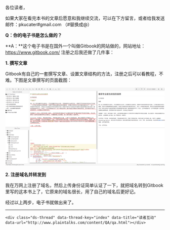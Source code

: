 各位读者，

如果大家在看完本书的文章后愿意和我继续交流，可以在下方留言，或者给我发送邮件：pkucater#gmail.com （#替换成@）

**Q：你的电子书是怎么做的？**

**A：**这个电子书是在国外一个叫做Gitbook的网站做的，网站地址：https://www.gitbook.com/ 注册之后我还做了几件事：

**1. 撰写文章**
  
  Gitbook有自己的一套撰写文章、设置文章结构的方法，注册之后可以看教程，不难。下图是文章撰写的页面截图：

  ![](Pics/QA-1.png)

**2. 注册域名并转发到**

   我在万网上注册了域名，然后上传身份证简单认证了一下，就把域名转到Gitbook里写的这本书上了，它原来的域名很长，用了自己的域名后更好记。
   
经过以上两步，电子书就做出来了。


---

<html>
<body>

<!-- 多说评论框 start -->
	<div class="ds-thread" data-thread-key="index" data-title="读者互动" 
	data-url="http://www.plaintalks.com/content/QA/qa.html"></div>
<!-- 多说评论框 end -->
<!-- 多说公共JS代码 start (一个网页只需插入一次) -->
<script type="text/javascript">
var duoshuoQuery = {short_name:"plaintalks"};
	(function() {
		var ds = document.createElement('script');
		ds.type = 'text/javascript';ds.async = true;
		ds.src = (document.location.protocol == 'https:' ? 'https:' : 'http:') + '//static.duoshuo.com/embed.js';
		ds.charset = 'UTF-8';
		(document.getElementsByTagName('head')[0] 
		 || document.getElementsByTagName('body')[0]).appendChild(ds);
	})();
	</script>
<!-- 多说公共JS代码 end -->

</body>
</html>